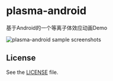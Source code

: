 # plasma-android
基于Android的一个等离子体效应动画Demo

![plasma-android sample screenshots][1]

## License

See the [LICENSE](https://github.com/tao7/plasma-android/blob/master/LICENSE) file.

 [1]: http://tao7.github.io/images/screen_plasma_android.gif
